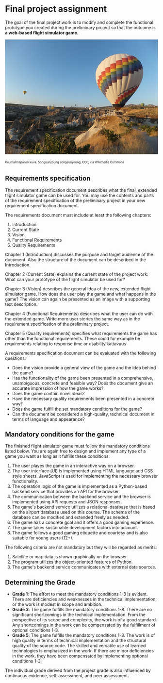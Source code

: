 # Final project assignment

The goal of the final project work is to modify and complete the functional prototype you created during the preliminary 
project so that the outcome is **a web-based flight simulator game**.

![Hot-air Balloon](img/640px-Hot_Air_Balloon_Launch_(Unsplash).jpg)

<sub><sup>Kuumailmapallon kuva: Songeunyoung songeunyoung, CC0, via Wikimedia Commons</sup></sub>


## Requirements specification

The requirement specification document describes what the final, extended flight simulator game can be used for. 
You may use the contents and parts of the requirement specification of the preliminary project in your new requirement 
specification document.

The requirements document must include at least the following chapters:
1. Introduction
2. Current State
3. Vision
4. Functional Requirements
5. Quality Requirements

Chapter 1 (Introduction) discusses the purpose and target audience of the document. Also the structure of the document can be 
described in the Introduction.

Chapter 2 (Current State) explains the current state of the project work: What can your prototype of the flight simulator be used for?

Chapter 3 (Vision) describes the general idea of the new, extended flight simulator game. How does the user play the game and what 
happens in the game? The vision can again be presented as an image with a supporting text description.

Chapter 4 (Functional Requirements) describes what the user can do with the extended game. Write more user stories the same way 
as in the requirement specification of the preliminary project.

Chapter 5 (Quality requirements) specifies what requirements the game has other than the functional requirements. These could for example be
requirements relating to response time or usability.kattavuus

A requirements specification document can be evaluated with the following questions:

- Does the vision provide a general view of the game and the idea behind the game?
- Has the functionality of the game been presented in a comprehensive, unambiguous, concrete and feasible way? Does the document give an accurate 
impression of how the game works?
- Does the game contain novel ideas?
- Have the necessary quality requirements been presented in a concrete way?
- Does the game fulfill the set mandatory conditions for the game?
- Can the document be considered a high-quality, technical document in terms of language and appearance?


## Mandatory conditions for the game

The finished flight simulator game must follow the mandatory conditions listed below. You are again free to design and implement any type 
of a game you want as long as it fulfills these conditions:

1. The user playes the game in an interactive way on a browser.
2. The user interface (UI) is implemented using HTML language and CSS style sheets. JavaScript is used for implementing the necessary 
browser functionality.
3. The operation logic of the game is implemented as a Python-based backend service that provides an API for the browser.
4. The communication between the backend service and the browser is implemented using API requests and JSON responses.
5. The game's backend service utilizes a relational database that is based on the airport database used on this course. The schema of 
the database can be modified and extended freely as needed.
6. The game has a concrete goal and it offers a good gaming experience.
7. The game takes sustainable development factors into account.
8. The game follows a good gaming etiquette and courtesy and is also suitable for young users (12+).

The following criteria are not mandatory but they will be regarded as merits:
1. Satellite or map data is shown graphically on the browser.
2. The program utilizes the object-oriented features of Python.
3. The game's backend service communicates with external data sources.

## Determining the Grade

- **Grade 1**: The effort to meet the mandatory conditions 1-8 is evident. There are deficiencies and weaknesses in the technical implementation, or the work is modest in scope and ambition.
- **Grade 3**: The game fulfills the mandatory conditions 1-8. There are no significant shortcomings in the technical implementation. From the perspective of its scope and complexity, the work is of a good standard. Any shortcomings in the work can be compensated by the fulfillment of optional conditions 1-3.
- **Grade 5**: The game fulfills the mandatory conditions 1-8. The work is of high quality in terms of technical implementation and the structural quality of the source code. The skilled and versatile use of learned technologies is emphasized in the work. If there are minor deficiencies in the work, they have been compensated by implementing optional conditions 1-3.

The individual grade derived from the project grade is also influenced by continuous evidence, self-assessment, and peer assessment.




